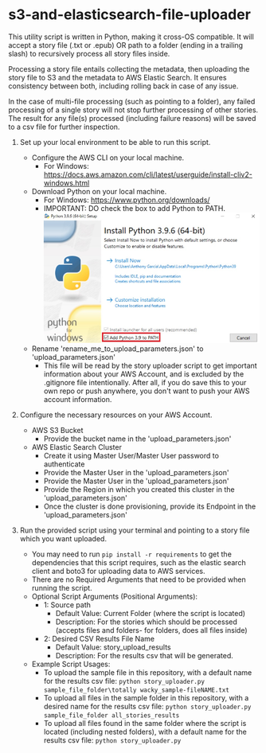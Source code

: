 # s3-and-elasticsearch-file-uploader

This utility script is written in Python, making it cross-OS compatible. It will accept a story file (.txt or .epub) OR path to a folder (ending in a trailing slash) to recursively process all story files inside.

Processing a story file entails collecting the metadata, then uploading the story file to S3 and the metadata to AWS Elastic Search. It ensures consistency between both, including rolling back in case of any issue.

In the case of multi-file processing (such as pointing to a folder), any failed processing of a single story will not stop further processing of other stories. The result for any file(s) processed (including failure reasons) will be saved to a csv file for further inspection.

1. Set up your local environment to be able to run this script.
    - Configure the AWS CLI on your local machine.
        - For Windows: https://docs.aws.amazon.com/cli/latest/userguide/install-cliv2-windows.html
    - Download Python on your local machine.
        - For Windows: https://www.python.org/downloads/
        - IMPORTANT: DO check the box to add Python to PATH.
                ![Alt text](check-add-to-path.jpg?raw=true "Check 'Add Python to PATH' during Python Installation.")
    - Rename 'rename_me_to_upload_parameters.json' to 'upload_parameters.json'
        - This file will be read by the story uploader script to get important information about your AWS Account, and is excluded by the .gitignore file intentionally. After all, if you do save this to your own repo or push anywhere, you don't want to push your AWS account information.

2. Configure the necessary resources on your AWS Account.
    - AWS S3 Bucket
        - Provide the bucket name in the 'upload_parameters.json'
    - AWS Elastic Search Cluster
        - Create it using Master User/Master User password to authenticate
        - Provide the Master User in the 'upload_parameters.json'
        - Provide the Master User in the 'upload_parameters.json'
        - Provide the Region in which you created this cluster in the 'upload_parameters.json'
        - Once the cluster is done provisioning, provide its Endpoint in the 'upload_parameters.json'


3. Run the provided script using your terminal and pointing to a story file which you want uploaded.
    - You may need to run `pip install -r requirements` to get the dependencies that this script requires, such as the elastic search client and boto3 for uploading data to AWS services.
    - There are no Required Arguments that need to be provided when running the script.
    - Optional Script Arguments (Positional Arguments):
        - 1: Source path
            - Default Value: Current Folder (where the script is located)
            - Description: For the stories which should be processed (accepts files and folders- for folders, does all files inside)
        - 2: Desired CSV Results File Name
            - Default Value: story_upload_results
            - Description: For the results csv that will be generated.
    - Example Script Usages:
        - To upload the sample file in this repository, with a default name for the results csv file:
        `python story_uploader.py sample_file_folder\totally wacky_sample-fileNAME.txt`
        - To upload all files in the sample folder in this repository, with a desired name for the results csv file:
        `python story_uploader.py sample_file_folder all_stories_results`
        - To upload all files found in the same folder where the script is located (including nested folders), with a default name for the results csv file:
        `python story_uploader.py`



